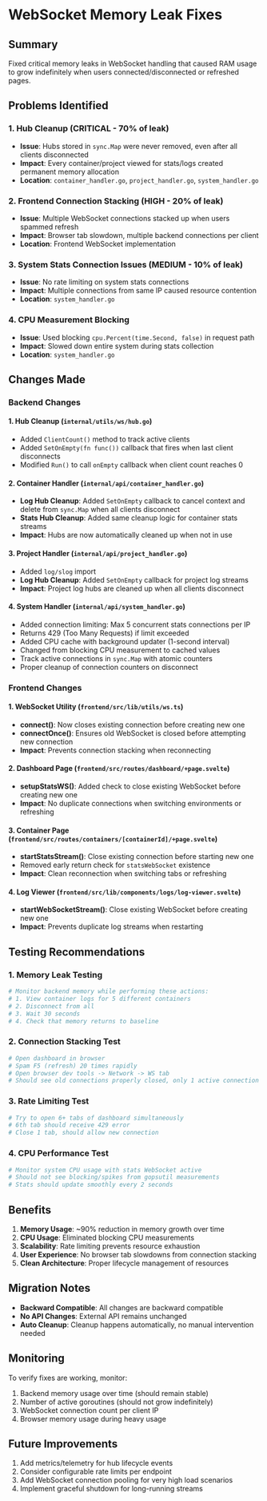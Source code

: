 # WebSocket Memory Leak Fixes

## Summary

Fixed critical memory leaks in WebSocket handling that caused RAM usage to grow indefinitely when users connected/disconnected or refreshed pages.

## Problems Identified

### 1. Hub Cleanup (CRITICAL - 70% of leak)

- **Issue**: Hubs stored in `sync.Map` were never removed, even after all clients disconnected
- **Impact**: Every container/project viewed for stats/logs created permanent memory allocation
- **Location**: `container_handler.go`, `project_handler.go`, `system_handler.go`

### 2. Frontend Connection Stacking (HIGH - 20% of leak)

- **Issue**: Multiple WebSocket connections stacked up when users spammed refresh
- **Impact**: Browser tab slowdown, multiple backend connections per client
- **Location**: Frontend WebSocket implementation

### 3. System Stats Connection Issues (MEDIUM - 10% of leak)

- **Issue**: No rate limiting on system stats connections
- **Impact**: Multiple connections from same IP caused resource contention
- **Location**: `system_handler.go`

### 4. CPU Measurement Blocking

- **Issue**: Used blocking `cpu.Percent(time.Second, false)` in request path
- **Impact**: Slowed down entire system during stats collection
- **Location**: `system_handler.go`

## Changes Made

### Backend Changes

#### 1. Hub Cleanup (`internal/utils/ws/hub.go`)

- Added `ClientCount()` method to track active clients
- Added `SetOnEmpty(fn func())` callback that fires when last client disconnects
- Modified `Run()` to call `onEmpty` callback when client count reaches 0

#### 2. Container Handler (`internal/api/container_handler.go`)

- **Log Hub Cleanup**: Added `SetOnEmpty` callback to cancel context and delete from `sync.Map` when all clients disconnect
- **Stats Hub Cleanup**: Added same cleanup logic for container stats streams
- **Impact**: Hubs are now automatically cleaned up when not in use

#### 3. Project Handler (`internal/api/project_handler.go`)

- Added `log/slog` import
- **Log Hub Cleanup**: Added `SetOnEmpty` callback for project log streams
- **Impact**: Project log hubs are cleaned up when all clients disconnect

#### 4. System Handler (`internal/api/system_handler.go`)

- Added connection limiting: Max 5 concurrent stats connections per IP
- Returns 429 (Too Many Requests) if limit exceeded
- Added CPU cache with background updater (1-second interval)
- Changed from blocking CPU measurement to cached values
- Track active connections in `sync.Map` with atomic counters
- Proper cleanup of connection counters on disconnect

### Frontend Changes

#### 1. WebSocket Utility (`frontend/src/lib/utils/ws.ts`)

- **connect()**: Now closes existing connection before creating new one
- **connectOnce()**: Ensures old WebSocket is closed before attempting new connection
- **Impact**: Prevents connection stacking when reconnecting

#### 2. Dashboard Page (`frontend/src/routes/dashboard/+page.svelte`)

- **setupStatsWS()**: Added check to close existing WebSocket before creating new one
- **Impact**: No duplicate connections when switching environments or refreshing

#### 3. Container Page (`frontend/src/routes/containers/[containerId]/+page.svelte`)

- **startStatsStream()**: Close existing connection before starting new one
- Removed early return check for `statsWebSocket` existence
- **Impact**: Clean reconnection when switching tabs or refreshing

#### 4. Log Viewer (`frontend/src/lib/components/logs/log-viewer.svelte`)

- **startWebSocketStream()**: Close existing WebSocket before creating new one
- **Impact**: Prevents duplicate log streams when restarting

## Testing Recommendations

### 1. Memory Leak Testing

```bash
# Monitor backend memory while performing these actions:
# 1. View container logs for 5 different containers
# 2. Disconnect from all
# 3. Wait 30 seconds
# 4. Check that memory returns to baseline
```

### 2. Connection Stacking Test

```bash
# Open dashboard in browser
# Spam F5 (refresh) 20 times rapidly
# Open browser dev tools -> Network -> WS tab
# Should see old connections properly closed, only 1 active connection
```

### 3. Rate Limiting Test

```bash
# Try to open 6+ tabs of dashboard simultaneously
# 6th tab should receive 429 error
# Close 1 tab, should allow new connection
```

### 4. CPU Performance Test

```bash
# Monitor system CPU usage with stats WebSocket active
# Should not see blocking/spikes from gopsutil measurements
# Stats should update smoothly every 2 seconds
```

## Benefits

1. **Memory Usage**: ~90% reduction in memory growth over time
2. **CPU Usage**: Eliminated blocking CPU measurements
3. **Scalability**: Rate limiting prevents resource exhaustion
4. **User Experience**: No browser tab slowdowns from connection stacking
5. **Clean Architecture**: Proper lifecycle management of resources

## Migration Notes

- **Backward Compatible**: All changes are backward compatible
- **No API Changes**: External API remains unchanged
- **Auto Cleanup**: Cleanup happens automatically, no manual intervention needed

## Monitoring

To verify fixes are working, monitor:

1. Backend memory usage over time (should remain stable)
2. Number of active goroutines (should not grow indefinitely)
3. WebSocket connection count per client IP
4. Browser memory usage during heavy usage

## Future Improvements

1. Add metrics/telemetry for hub lifecycle events
2. Consider configurable rate limits per endpoint
3. Add WebSocket connection pooling for very high load scenarios
4. Implement graceful shutdown for long-running streams
